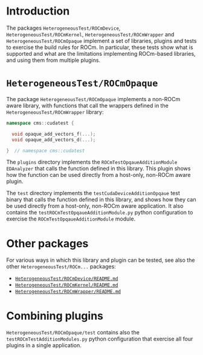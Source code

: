 # Introduction

The packages `HeterogeneousTest/ROCmDevice`, `HeterogeneousTest/ROCmKernel`,
`HeterogeneousTest/ROCmWrapper` and `HeterogeneousTest/ROCmOpaque` implement a set of libraries,
plugins and tests to exercise the build rules for ROCm.
In particular, these tests show what is supported and what are the limitations implementing
ROCm-based libraries, and using them from multiple plugins.


# `HeterogeneousTest/ROCmOpaque`

The package `HeterogeneousTest/ROCmOpaque` implements a non-ROCm aware library, with functions that
call the wrappers defined in the `HeterogeneousTest/ROCmWrapper` library:
```c++
namespace cms::cudatest {

  void opaque_add_vectors_f(...);
  void opaque_add_vectors_d(...);

}  // namespace cms::cudatest
```

The `plugins` directory implements the `ROCmTestOpqaueAdditionModule` `EDAnalyzer` that calls the 
function defined in this library. This plugin shows how the function can be used directly from a 
host-only, non-ROCm aware plugin.

The `test` directory implements the `testCudaDeviceAdditionOpqaue` test binary that calls the
function defined in this library, and shows how they can be used directly from a host-only, non-ROCm
aware application.
It also contains the `testROCmTestOpqaueAdditionModule.py` python configuration to exercise the
`ROCmTestOpqaueAdditionModule` module.


# Other packages

For various ways in which this library and plugin can be tested, see also the other
`HeterogeneousTest/ROCm...` packages:
  - [`HeterogeneousTest/ROCmDevice/README.md`](../../HeterogeneousTest/ROCmDevice/README.md)
  - [`HeterogeneousTest/ROCmKernel/README.md`](../../HeterogeneousTest/ROCmKernel/README.md)
  - [`HeterogeneousTest/ROCmWrapper/README.md`](../../HeterogeneousTest/ROCmWrapper/README.md)


# Combining plugins

`HeterogeneousTest/ROCmOpaque/test` contains also the `testROCmTestAdditionModules.py` python
configuration that exercise all four plugins in a single application.
